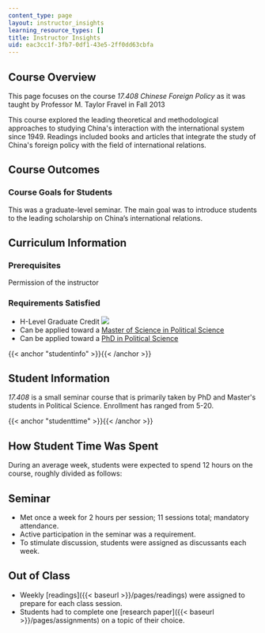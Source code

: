 ```yaml
---
content_type: page
layout: instructor_insights
learning_resource_types: []
title: Instructor Insights
uid: eac3cc1f-3fb7-0df1-43e5-2ff0dd63cbfa
---
```


Course Overview
---------------

This page focuses on the course _17.408 Chinese Foreign Policy_ as it was taught by Professor M. Taylor Fravel in Fall 2013

This course explored the leading theoretical and methodological approaches to studying China's interaction with the international system since 1949. Readings included books and articles that integrate the study of China's foreign policy with the field of international relations.

Course Outcomes
---------------

### Course Goals for Students

This was a graduate-level seminar. The main goal was to introduce students to the leading scholarship on China’s international relations.

Curriculum Information
----------------------

### Prerequisites

Permission of the instructor

### Requirements Satisfied

*   H-Level Graduate Credit ![](/images/educator/icon-question-hlevel.png)
*   Can be applied toward a [Master of Science in Political Science](http://web.mit.edu/polisci/graduate/masters.html)
*   Can be applied toward a [PhD in Political Science](http://web.mit.edu/polisci/graduate/phd.html)

{{< anchor "studentinfo" >}}{{< /anchor >}}

Student Information
-------------------

_17.408_ is a small seminar course that is primarily taken by PhD and Master's students in Political Science. Enrollment has ranged from 5-20.

{{< anchor "studenttime" >}}{{< /anchor >}}

How Student Time Was Spent
--------------------------

During an average week, students were expected to spend 12 hours on the course, roughly divided as follows:

Seminar
-------

*   Met once a week for 2 hours per session; 11 sessions total; mandatory attendance.
*   Active participation in the seminar was a requirement.
*   To stimulate discussion, students were assigned as discussants each week.

Out of Class
------------

*   Weekly [readings]({{< baseurl >}}/pages/readings) were assigned to prepare for each class session.
*   Students had to complete one [research paper]({{< baseurl >}}/pages/assignments) on a topic of their choice.